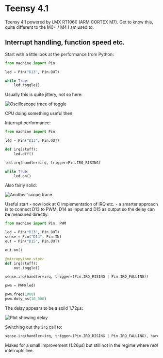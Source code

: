 # Teensy 4.1

Teensy 4.1 powered by i.MX RT1060 (ARM CORTEX M7). Get to know this, quite different to the M0+ / M4 I am used to.

## Interrupt handling, function speed etc.

Start with a little look at the performance from Python:

```python
from machine import Pin

led = Pin("D13", Pin.OUT)

while True:
    led.toggle()
```

Usually this is quite jittery, not so here:

![Oscilloscope trace of toggle](./toggle.png)

CPU doing something useful then.

Interrupt performance:

```python
from machine import Pin

led = Pin("D13", Pin.OUT)

def irq(stuff):
    led.off()

led.irq(handler=irq, trigger=Pin.IRQ_RISING)

while True:
    led.on()
```

Also fairly solid:

![Another 'scope trace](./onoff.png)

Useful start - now look at C implementation of IRQ etc. - a smarter approach is to connect D13 to PWM, D14 as input and D15 as output so the delay can be measured directly:

```python
from machine import Pin, PWM

led = Pin("D13", Pin.OUT)
sense = Pin("D14", Pin.IN)
out = Pin("D15", Pin.OUT)

out.on()

@micropython.viper
def irq(stuff):
    out.toggle()

sense.irq(handler=irq, trigger=(Pin.IRQ_RISING | Pin.IRQ_FALLING))

pwm = PWM(led)

pwm.freq(1000)
pwm.duty_ns(10_000)
```

The delay appears to be a solid 1.72µs:

![Plot showing delay](./delay.png)

Switching out the `irq` call to:

```python
sense.irq(handler=irq, trigger=(Pin.IRQ_RISING | Pin.IRQ_FALLING), hard=True)
```

Makes for a small improvement (1.26µs) but still not in the regime where _real_ interrupts live.
